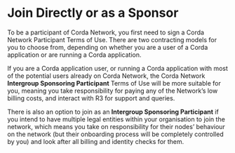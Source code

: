# Join Directly or as a Sponsor

To be a participant of Corda Network, you first need to sign a Corda Network Participant Terms of Use. There are two contracting models for you to choose from, depending on whether you are a user of a Corda application or are running a Corda application.

If you are a Corda application user, or running a Corda application with most of the potential users already on Corda Network, the Corda Network **Intergroup Sponsoring Participant** Terms of Use will be more suitable for you, meaning you take responsibility for paying any of the Network’s low billing costs, and interact with R3 for support and queries.

There is also an option to join as an **Intergroup Sponsoring Participant** if you intend to have multiple legal entities within your organisation to join the network, which means you take on responsibility for their nodes’ behaviour on the network (but their onboarding process will be completely controlled by you) and look after all billing and identity checks for them.

